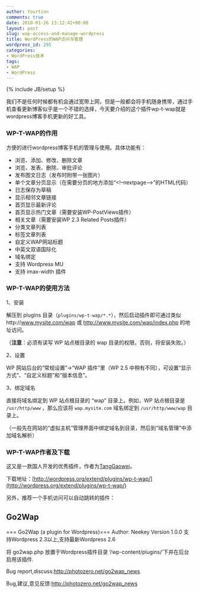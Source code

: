 ```yaml
---
author: Yourtion
comments: true
date: 2010-01-26 13:12:42+00:00
layout: post
slug: wap-access-and-manage-wordpress
title: WordPress的WAP访问与管理
wordpress_id: 295
categories:
- WordPress技术
tags:
- WAP
- WordPress
---
```

{% include JB/setup %}

我们不是任何时候都有机会通过宽带上网，但是一般都会将手机随身携带，通过手机查看更新博客似乎是一个不错的选择，今天要介绍的这个插件wp-t-wap就是wordpress博客手机更新的好工具。


### WP-T-WAP的作用


方便的进行wordpress博客手机的管理与使用。具体功能有：

  * 浏览、添加、修改、删除文章
  * 浏览、发表、删除、审批评论
  * 发布图文日志（发布时附带一张图片）
  * 单个文章分页显示（在需要分页的地方添加“<!–nextpage–>”的HTML代码）
  * 日志保存为草稿
  * 显示相邻文章链接
  * 首页显示最新评论
  * 首页显示热门文章（需要安装WP-PostViews插件）
  * 相关文章（需要安装WP 2.3 Related Posts插件）
  * 分类文章列表
  * 标签文章列表
  * 自定义WAP网站标题
  * 中英文双语国际化
  * 域名绑定
  * 支持 Wordpress MU
  * 支持 imax-width 插件

### WP-T-WAP的使用方法

1、安装

解压到 plugins  目录（```plugins/wp-t-wap/*.*```），然后启动插件即可通过类似http://www.mysite.com/wap 或 http://www.mysite.com/wap/index.php 的地址访问。

（**注意**：必须有读写  WP 站点根目录的 wap 目录的权限，否则，将安装失败。）

2、设置

WP 网站后台的“常规设置”->“WAP 插件”里（WP 2.5 中稍有不同），可设置“显示方式”、“自定义标题”和“版本信息”。

3、绑定域名

直接将域名绑定到 WP 站点根目录的 “wap” 目录上。例如，WP 站点根目录是 ```/usr/http/www``` ，那么应该将 ```wap.mysite.com```  域名绑定到 ```/usr/http/www/wap```  目录上。

（一般先在网站的“虚拟主机”管理界面中绑定域名到目录，然后到“域名管理”中添加域名解析）


### WP-T-WAP作者及下载

这又是一款国人开发的优秀插件，作者为[TangGaowei](http://www.tanggaowei.com/)。

下载地址：[http://wordpress.org/extend/plugins/wp-t-wap/](http://wordpress.org/extend/plugins/wp-t-wap/)

另外，推荐一个手机访问可以自动跳转的插件：


## Go2Wap

=== Go2Wap (a plugin for Wordpress)===
Author: Neekey
Version  1.0.0
支持Wordpress 2.3以上,支持最新Wordpress 2.6

将 go2wap.php 放置于Wordpress插件目录 ‘/wp-content/plugins/’下并在后台启用该插件.

Bug report,discuss:http://photozero.net/go2wap_news

Bug,建议,意见反馈:http://photozero.net/go2wap_news

</blockquote>







